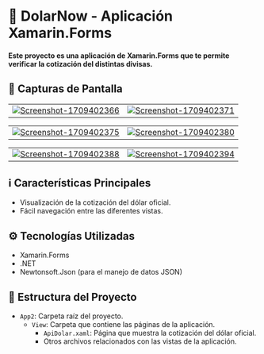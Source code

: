 # 💱 DolarNow - Aplicación Xamarin.Forms

<h4>Este proyecto es una aplicación de Xamarin.Forms que te permite verificar la cotización del distintas divisas.</h4>

## 📱 Capturas de Pantalla

<table>
  <tr>
    <td><a href="https://postimg.cc/4HVwwDKH" target="_blank"><img src="https://i.postimg.cc/d3SXQvw6/Screenshot-1709402366.png" alt="Screenshot-1709402366"/></a></td>
    <td><a href="https://postimg.cc/hXpsCbGs" target="_blank"><img src="https://i.postimg.cc/JhWFzpVf/Screenshot-1709402371.png" alt="Screenshot-1709402371"/></a></td>
    
  </tr>
</table>
<table>
  <tr>
    <td><a href="https://postimg.cc/RNxgqZ87" target="_blank"><img src="https://i.postimg.cc/8Pj9KFm0/Screenshot-1709402375.png" alt="Screenshot-1709402375"/></a></td>
    <td><a href="https://postimg.cc/2bBx8s79" target="_blank"><img src="https://i.postimg.cc/hj2ZMgzn/Screenshot-1709402380.png" alt="Screenshot-1709402380"/></a></td>
  </tr>
</table>


<table>
  <tr>
    <td><a href="https://postimg.cc/Js1KcdRt" target="_blank"><img src="https://i.postimg.cc/sgW8zt8P/Screenshot-1709402388.png" alt="Screenshot-1709402388"/></a></td>
    <td><a href="https://postimg.cc/DWNghvLb" target="_blank"><img src="https://i.postimg.cc/W3NfMt4S/Screenshot-1709402394.png" alt="Screenshot-1709402394"/></a></td>
  </tr>
</table>

## ℹ️ Características Principales

- Visualización de la cotización del dólar oficial.
- Fácil navegación entre las diferentes vistas.

## ⚙️ Tecnologías Utilizadas

- Xamarin.Forms
- .NET
- Newtonsoft.Json (para el manejo de datos JSON)

## 📂 Estructura del Proyecto

- `App2`: Carpeta raíz del proyecto.
  - `View`: Carpeta que contiene las páginas de la aplicación.
    - `ApiDolar.xaml`: Página que muestra la cotización del dólar oficial.
    - Otros archivos relacionados con las vistas de la aplicación.

